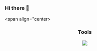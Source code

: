 ### Hi there 👋
<span align="center>

<h3 align="center">Tools</h3>
<div align="center">
  <img src="https://skillicons.dev/icons?i=java,py,cpp,cs,ts,js,nodejs,npm,discordjs,svelte,unity,idea,visualstudio,vscode,postman,stackoverflow,git,discord&perline=6" />
</div>
</span>
<!--
**lucabased/lucabased** is a ✨ _special_ ✨ repository because its `README.md` (this file) appears on your GitHub profile.

Here are some ideas to get you started:

- 🔭 I’m currently working on ...
- 🌱 I’m currently learning ...
- 👯 I’m looking to collaborate on ...
- 🤔 I’m looking for help with ...
- 💬 Ask me about ...
- 📫 How to reach me: ...
- 😄 Pronouns: ...
- ⚡ Fun fact: ...
-->
